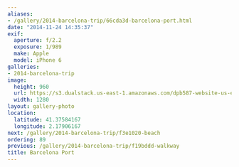 ```yaml
---
aliases:
- /gallery/2014-barcelona-trip/66cda3d-barcelona-port.html
date: "2014-11-24 14:35:37"
exif:
  aperture: f/2.2
  exposure: 1/989
  make: Apple
  model: iPhone 6
galleries:
- 2014-barcelona-trip
image:
  height: 960
  url: https://s3.dualstack.us-east-1.amazonaws.com/dpb587-website-us-east-1/asset/gallery/2014-barcelona-trip/66cda3d-barcelona-port~1280.jpg
  width: 1280
layout: gallery-photo
location:
  latitude: 41.37584167
  longitude: 2.17906167
next: /gallery/2014-barcelona-trip/f3e1020-beach
ordering: 89
previous: /gallery/2014-barcelona-trip/f19bddd-walkway
title: Barcelona Port
---
```


